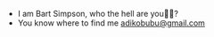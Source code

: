 - I am Bart Simpson, who the hell are you😮‍💨?
- You know where to find me adikobubu@gmail.com

<!---
BubuAdico/BubuAdico is a ✨ special ✨ repository because its `README.md` (this file) appears on your GitHub profile.
You can click the Preview link to take a look at your changes.
--->
